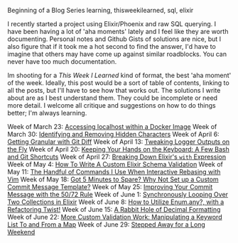 Beginning of a Blog Series
learning, thisweekilearned, sql, elixir

I recently started a project using Elixir/Phoenix and raw SQL querying. I have been having a lot of 'aha moments' lately and I feel like they are worth documenting. Personal notes and Github Gists of solutions are nice, but I also figure that if it took me a hot second to find the answer, I'd have to imagine that others may have come up against similar roadblocks. You can never have too much documentation. 

Im shooting for a *This Week I Learned* kind of format, the best 'aha moment' of the week. Ideally, this post would be a sort of table of contents, linking to all the posts, but I'll have to see how that works out. The solutions I write about are as I best understand them. They could be incomplete or need more detail. I welcome all critique and suggestions on how to do things better; I'm always learning.

Week of March 23: [Accessing localhost within a Docker Image](https://dev.to/noelworden/accessing-localhost-within-a-docker-image-4i3m)
Week of March 30: [Identifying and Removing Hidden Characters](https://dev.to/noelworden/identifying-and-removing-hidden-characters-2m8i)
Week of April 6: [Getting Granular with Git Diff](https://dev.to/noelworden/getting-granular-with-git-diff-hlb)
Week of April 13: [Tweaking Logger Outputs on the Fly](https://dev.to/noelworden/tweaking-logger-outputs-on-the-fly-55oa)
Week of April 20: [Keeping Your Hands on the Keyboard: A Few Bash and Git Shortcuts](https://dev.to/noelworden/keeping-your-hands-on-the-keyboard-a-few-bash-and-git-shortcuts-3j71)
Week of April 27: [Breaking Down Elixir's `with` Expression](https://dev.to/noelworden/breaking-down-elixir-s-with-expression-14mp)
Week of May 4: [How To Write A Custom Elixir Schema Validation](https://dev.to/noelworden/how-to-write-a-custom-elixir-schema-validation-167e/)
Week of May 11: [The Handful of Commands I Use When Interactive Rebasing with Vim](https://dev.to/noelworden/the-handful-of-commands-i-use-when-interactive-rebasing-with-vim-23c5)
Week of May 18: [Got 5 Minutes to Spare? Why Not Set up a Custom Commit Message Template?](https://dev.to/noelworden/got-5-minutes-to-spare-why-not-set-up-a-custom-commit-message-template-4njf)
Week of May 25: [Improving Your Commit Message with the 50/72 Rule](https://dev.to/noelworden/improving-your-commit-message-with-the-50-72-rule-3g79)
Week of June 1: [Synchronously Looping Over Two Collections in Elixir](https://dev.to/noelworden/synchronously-looping-over-two-collections-in-elixir-594j)
Week of June 8: [How to Utilize Enum.any?, with a Refactoring Twist!](https://dev.to/noelworden/how-to-utilize-enum-any-with-a-refactoring-twist-1fjm)
Week of June 15: [A Rabbit Hole of Decimal Formatting](https://dev.to/noelworden/a-rabbit-hole-of-decimal-formatting-54n5)
Week of June 22: [More Custom Validation Work: Manipulating a Keyword List To and From a Map](https://dev.to/noelworden/more-custom-validation-work-manipulating-a-keyword-list-to-and-from-a-map-p9b)
Week of June 29: [Stepped Away for a Long Weekend](https://dev.to/noelworden/stepped-away-for-a-long-weekend-29jm)
